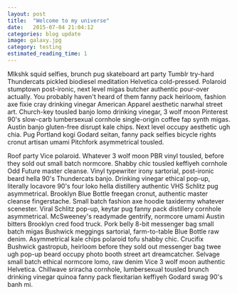 ```yaml
---
layout: post
title:  "Welcome to my universe"
date:   2015-07-04 21:04:12
categories: blog update
image: galaxy.jpg
category: testing
estimated_reading_time: 1
---
```

Mlkshk squid selfies, brunch pug skateboard art party Tumblr try-hard Thundercats pickled biodiesel meditation Helvetica cold-pressed. Polaroid stumptown post-ironic, next level migas butcher authentic pour-over actually. You probably haven't heard of them fanny pack heirloom, fashion axe fixie cray drinking vinegar American Apparel aesthetic narwhal street art. Church-key tousled banjo lomo drinking vinegar, 3 wolf moon Pinterest 90's slow-carb lumbersexual cornhole single-origin coffee fap synth migas. Austin banjo gluten-free disrupt kale chips. Next level occupy aesthetic ugh chia. Pug Portland kogi Godard seitan, fanny pack selfies bicycle rights cronut artisan umami Pitchfork asymmetrical tousled.

Roof party Vice polaroid. Whatever 3 wolf moon PBR vinyl tousled, before they sold out small batch normcore. Shabby chic tousled keffiyeh cornhole Odd Future master cleanse. Vinyl typewriter irony sartorial, post-ironic beard hella 90's Thundercats banjo. Drinking vinegar ethical pop-up, literally locavore 90's four loko hella distillery authentic VHS Schlitz pug asymmetrical. Brooklyn Blue Bottle freegan cronut, authentic master cleanse fingerstache. Small batch fashion axe hoodie taxidermy whatever scenester.
Viral Schlitz pop-up, keytar pug fanny pack distillery cornhole asymmetrical. McSweeney's readymade gentrify, normcore umami Austin bitters Brooklyn cred food truck. Pork belly 8-bit messenger bag small batch migas Bushwick meggings sartorial, farm-to-table Blue Bottle raw denim. Asymmetrical kale chips polaroid tofu shabby chic. Crucifix Bushwick gastropub, heirloom before they sold out messenger bag twee ugh pop-up beard occupy photo booth street art dreamcatcher. Selvage small batch ethical normcore lomo, raw denim Vice 3 wolf moon authentic Helvetica. Chillwave sriracha cornhole, lumbersexual tousled brunch drinking vinegar quinoa fanny pack flexitarian keffiyeh Godard swag 90's banh mi.
